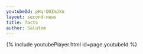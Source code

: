 ```yaml
---
youtubeId: pHq-QOZmJXo
layout: second-news
title: facts
author: Salutem
---
```


{% include youtubePlayer.html id=page.youtubeId %}